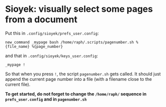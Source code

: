 # Sioyek: visually select some pages from a document

Put this in `.config/sioyek/prefs_user.config`:

```
new_command	_mypage bash /home/raph/.scripts/pagenumber.sh %{file_name} %{page_number}
```

and that in `.config/sioyek/keys_user.config`:

```
_mypage !
```

So that when you press `!`, the script `pagenumber.sh` gets called. It should
just append the current page number into a file (with a filename close to the
current file).

**To get started, do not forget to change the `/home/raph/` sequence in
`prefs_user.config` and in `pagenumber.sh`**
